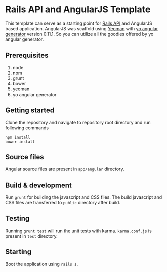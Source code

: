 # Rails API and AngularJS Template

This template can serve as a starting point for [Rails API](https://github.com/rails-api/rails-api) and AngularJS based application. AngularJS was scaffold using [Yeoman](http://yeoman.io) with [yo angular generator](https://github.com/yeoman/generator-angular) version 0.11.1. So you can utilize all the goodies offered by yo angular generator.

## Prerequisites
1. node
2. npm
3. grunt
4. bower
5. yeoman
6. yo angular generator

## Getting started

Clone the repository and navigate to repository root directory and run following commands

```
npm install
bower install
```

## Source files

Angular source files are present in `app/angular` directory.

## Build & development

Run `grunt` for building the javascript and CSS files. The build javascript and CSS files are transferred to `public` directory after build.

## Testing

Running `grunt test` will run the unit tests with karma. `karma.conf.js` is present in `test` directory.

## Starting
Boot the application using `rails s`.